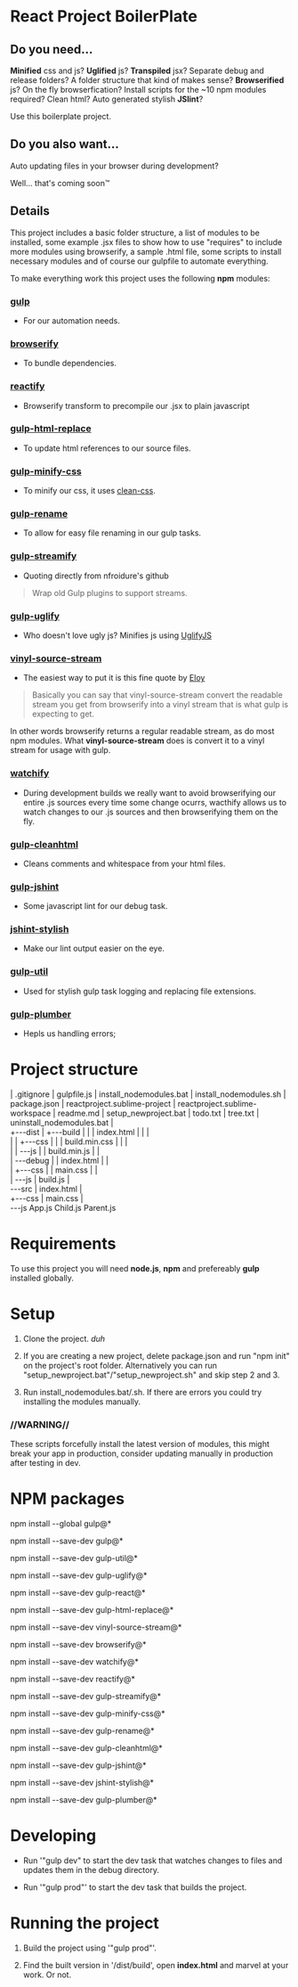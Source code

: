 # React Project BoilerPlate

## Do you need...
**Minified** css and js? **Uglified** js? **Transpiled** jsx? Separate debug and release folders?
A folder structure that kind of makes sense? **Browserified** js? On the fly browserfication?
Install scripts for the ~10 npm modules required? Clean html? Auto generated stylish **JSlint**?
 
Use this boilerplate project.
 
## Do you also want...
Auto updating files in your browser during development?
 
Well... that's coming soon™

## Details

This project includes a basic folder structure, a list of modules to be installed, some example .jsx files to show how to use "requires" to include more modules using browserify, a sample .html file, some scripts to install necessary modules and of course our gulpfile to automate everything.
 
To make everything work this project uses the following **npm** modules:

### [gulp](http://gulpjs.com/)
 -  For our automation needs.

### [browserify](http://browserify.org/)
 -  To bundle dependencies.

### [reactify](https://github.com/andreypopp/reactify)
 - Browserify transform to precompile our .jsx to plain javascript

### [gulp-html-replace](https://www.npmjs.com/package/gulp-html-replace)
 - To update html references to our source files.

### [gulp-minify-css](https://www.npmjs.com/package/gulp-minify-css)
 - To minify our css, it uses [clean-css](https://github.com/jakubpawlowicz/clean-css).

### [gulp-rename](https://www.npmjs.com/package/gulp-rename)
 - To allow for easy file renaming in our gulp tasks.

### [gulp-streamify](https://github.com/nfroidure/gulp-streamify)
 - Quoting directly from nfroidure's github

 > Wrap old Gulp plugins to support streams.

### [gulp-uglify](https://www.npmjs.com/package/gulp-uglify)
 - Who doesn't love ugly js? Minifies js using [UglifyJS](https://github.com/mishoo/UglifyJS)

### [vinyl-source-stream](https://www.npmjs.com/package/vinyl-source-stream)
 - The easiest way to put it is this fine quote by [Eloy](http://stackoverflow.com/a/30851219) 

 > Basically you can say that vinyl-source-stream convert the readable stream you get from browserify into a vinyl stream that is what gulp is expecting to get.
 
 In other words browserify returns a regular readable stream, as do most npm modules. What **vinyl-source-stream** does is convert it to a vinyl stream for usage with gulp.

### [watchify](https://github.com/substack/watchify)
 - During development builds we really want to avoid browserifying our entire .js sources every time some change ocurrs, wacthify allows us to watch changes to our .js sources and then browserifying them on the fly.

### [gulp-cleanhtml](https://github.com/hemanth/gulp-cleanhtml)
 - Cleans comments and whitespace from your html files.

### [gulp-jshint](https://github.com/spalger/gulp-jshint)
 - Some javascript lint for our debug task.

### [jshint-stylish](https://github.com/sindresorhus/jshint-stylish)
 - Make our lint output easier on the eye.

### [gulp-util](https://github.com/gulpjs/gulp-util)
 - Used for stylish gulp task logging and replacing file extensions.

### [gulp-plumber](https://www.npmjs.com/package/gulp-plumber)
 - Hepls us handling errors;

# Project structure

|   .gitignore
|   gulpfile.js
|   install_nodemodules.bat
|   install_nodemodules.sh
|   package.json
|   reactproject.sublime-project
|   reactproject.sublime-workspace
|   readme.md
|   setup_newproject.bat
|   todo.txt
|   tree.txt
|   uninstall_nodemodules.bat
|   
+---dist
|   +---build
|   |   |   index.html
|   |   |   
|   |   +---css
|   |   |       build.min.css
|   |   |       
|   |   \---js
|   |           build.min.js
|   |           
|   \---debug
|       |   index.html
|       |   
|       +---css
|       |       main.css
|       |       
|       \---js
|               build.js
|               
\---src
    |   index.html
    |   
    +---css
    |       main.css
    |       
    \---js
            App.js
            Child.js
            Parent.js

# Requirements
 
To use this project you will need **node.js**, **npm** and prefereably **gulp** installed globally.

# Setup

1. Clone the project. *duh*

2. If you are creating a new project, delete package.json and run "npm init" on the project's root folder. Alternatively you can run "setup_newproject.bat"/"setup_newproject.sh" and skip step 2 and 3.
 
3. Run install_nodemodules.bat/.sh. If there are errors you could try installing the modules manually.

### //WARNING//
These scripts forcefully install the latest version of modules, this might break your app
in production, consider updating manually in production after testing in dev.

# NPM packages

npm install --global gulp@*
 
npm install --save-dev gulp@*
 
npm install --save-dev gulp-util@*
 
npm install --save-dev gulp-uglify@*
 
npm install --save-dev gulp-react@*
 
npm install --save-dev gulp-html-replace@*
 
npm install --save-dev vinyl-source-stream@*
 
npm install --save-dev browserify@*
 
npm install --save-dev watchify@*
 
npm install --save-dev reactify@*
 
npm install --save-dev gulp-streamify@*
 
npm install --save-dev gulp-minify-css@*
 
npm install --save-dev gulp-rename@*
 
npm install --save-dev gulp-cleanhtml@*
 
npm install --save-dev gulp-jshint@*
 
npm install --save-dev jshint-stylish@*
 
npm install --save-dev gulp-plumber@*


# Developing

- Run '"gulp dev" to start the dev task that watches changes to files and updates them in the debug directory.

- Run '"gulp prod"' to start the dev task that builds the project.

# Running the project
 
1. Build the project using '"gulp prod"'.
 
2. Find the built version in '/dist/build', open **index.html** and marvel at your work. Or not.